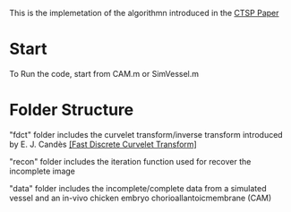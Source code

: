 This is the implemetation of the algorithmn introduced in the [CTSP Paper](https://ieeexplore.ieee.org/abstract/document/9743950)

# Start
To Run the code, start from CAM.m or SimVessel.m

# Folder Structure
"fdct" folder includes the curvelet transform/inverse transform introduced by E. J. Candès [[Fast Discrete Curvelet Transform]](https://epubs.siam.org/doi/abs/10.1137/05064182X)

"recon" folder includes the iteration function used for recover the incomplete image

"data" folder includes the incomplete/complete data from a simulated vessel and an in-vivo chicken embryo chorioallantoicmembrane (CAM)
